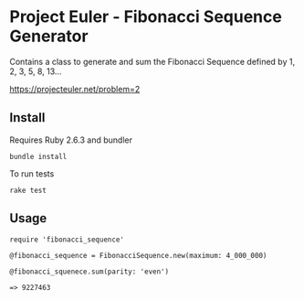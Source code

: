 # Project Euler - Fibonacci Sequence Generator

Contains a class to generate and sum the Fibonacci Sequence defined by 1, 2, 3, 5, 8, 13...

https://projecteuler.net/problem=2

## Install
Requires Ruby 2.6.3 and bundler

```
bundle install
```

To run tests

```
rake test
```

## Usage

```
require 'fibonacci_sequence'

@fibonacci_sequence = FibonacciSequence.new(maximum: 4_000_000)

@fibonacci_squenece.sum(parity: 'even')

=> 9227463
```
